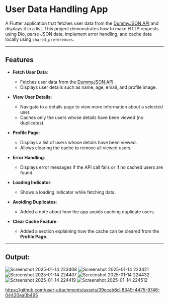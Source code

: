 # User Data Handling App

A Flutter application that fetches user data from the [DummyJSON API](https://dummyjson.com/users) and displays it in a list. This project demonstrates how to make HTTP requests using Dio, parse JSON data, implement error handling, and cache data locally using `shared_preferences`.

---

## Features

- **Fetch User Data**:
  - Fetches user data from the [DummyJSON API](https://dummyjson.com/users).
  - Displays user details such as name, age, email, and profile image.

- **View User Details**:
  - Navigate to a details page to view more information about a selected user.
  - Caches only the users whose details have been viewed (no duplicates).

- **Profile Page**:
  - Displays a list of users whose details have been viewed.
  - Allows clearing the cache to remove all viewed users.

- **Error Handling**:
  - Displays error messages if the API call fails or if no cached users are found.

- **Loading Indicator**:
  - Shows a loading indicator while fetching data.
    
-  **Avoiding Duplicates**:
   - Added a note about how the app avoids caching duplicate users.
     
-  **Clear Cache Feature**:
   - Added a section explaining how the cache can be cleared from the **Profile Page**.
     
---

## Output:

![Screenshot 2025-01-14 223408](https://github.com/user-attachments/assets/4d9a40f8-900e-4260-ad04-dad97d5af4ea)
![Screenshot 2025-01-14 223421](https://github.com/user-attachments/assets/99826485-f4a2-4e8f-a8fb-0fd0214f07b4)
![Screenshot 2025-01-14 224407](https://github.com/user-attachments/assets/697fe8da-785f-4811-a730-e0c444e338bc)
![Screenshot 2025-01-14 224432](https://github.com/user-attachments/assets/e0fe253f-89d6-484c-8c44-a67c859afb5c)
![Screenshot 2025-01-14 224419](https://github.com/user-attachments/assets/7eeb7fc4-3d39-4b98-a8c6-a3bb3c8f9e93)
![Screenshot 2025-01-14 224512](https://github.com/user-attachments/assets/c90ebcaa-0383-4e06-9621-be807ba6dac9)

https://github.com/user-attachments/assets/39ecab6d-8349-4475-9746-04420ea0b495


